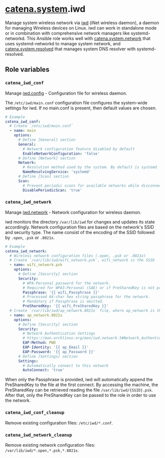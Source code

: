# [catena.system](https://gitlab.com/alysoid/catena-system).iwd

Manage system wireless network via [iwd](https://man.archlinux.org/man/iwd.8.en) (iNet wireless daemon), a daemon for managing Wireless devices on Linux. iwd can work in standalone mode or in combination with comprehensive network managers like systemd-networkd. This Ansible role works well with [catena.system.network](https://gitlab.com/alysoid/catena-system/-/tree/main/roles/network) that uses systemd-networkd to manage system network, and [catena.system.resolved](https://gitlab.com/alysoid/catena-system/-/tree/main/roles/resolve) that manages system DNS resolver with systemd-resolved.

## Role variables

### `catena_iwd_conf`

Manage [iwd.config](https://man.archlinux.org/man/iwd.config.5) - Configuration file for wireless daemon.

The `/etc/iwd/main.conf` configuration file configures the system-wide settings for iwd. If no main.conf is present, then default values are chosen.

```yaml
# Example
catena_iwd_conf:
  # Create `/etc/iwd/main.conf`
  - name: main
    options:
      # Define [General] section
      General:
        # Network configuration feature disabled by default
        EnableNetworkConfiguration: 'false'
      # Define [Network] section
      Network:
        # Resolution method used by the system. By default is systemd
        NameResolvingService: 'systemd'
      # Define [Scan] section
      Scan:
        # Prevent periodic scans for available networks while disconnected. By default is true.
        DisablePeriodicScan: 'true'
```

### `catena_iwd_network`

Manage [iwd.network](https://man.archlinux.org/man/iwd.network.5) - Network configuration for wireless daemon.

iwd monitors the directory `/var/lib/iwd` for changes and updates its state accordingly. Network configuration files are based on the network's SSID and security type. The name consist of the encoding of the SSID followed by `.open`, `.psk` or `.8021x`.

```yaml
# Example
catena_iwd_network:
  # Wireless network configuration files (.open, .psk or .8021x)
  # Create `/var/lib/iwd/wifi_network.psk`, wifi_network is the SSID
  - name: wifi_network.psk
    options:
      # Define [Security] section
      Security:
        # WPA-Personal password for the network.
        # Required for WPA3-Personal (SAE) or if PreSharedKey is not provided.
        Passphrase: '{{ wifi_Passphrase }}'
        # Processed 64-char hex string passphrase for the network.
        # Mandatory if Passphrase is omitted.
        PreSharedKey: '{{ wifi_PreSharedKey }}'
  # Create `/var/lib/iwd/ap_network.8021x` file, where ap_network is the SSID
  - name: ap_network.8021x
    options:
      # Define [Security] section
      Security:
        # Network Authentication Settings
        # https://man.archlinux.org/man/iwd.network.5#Network_Authentication_Settings
        EAP-Method: PWD
        EAP-Identity: '{{ ap_Email }}'
        EAP-Password: '{{ ap_Password }}'
      # Define [Settings] section
      Settings:
        # Automatically connect to this network
        AutoConnect: 'true'
```

When only the Passphrase is provided, iwd will automatically append the PreSharedKey to the file at the first connect. By accessing the machine, the PreSharedKey can be retrieved reading the file `/var/lib/iwd/{SSID}.psk`. After that, only the PreSharedKey can be passed to the role in order to use the network.

### `catena_iwd_conf_cleanup`

Remove existing configuration files: `/etc/iwd/*.conf`.

### `catena_iwd_network_cleanup`

Remove existing network configuration files: `/var/lib/iwd/*.open,*.psk,*.8021x`.
